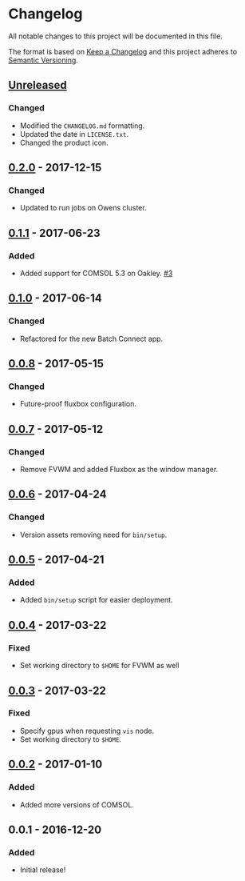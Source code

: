 # Changelog
All notable changes to this project will be documented in this file.

The format is based on [Keep a Changelog](http://keepachangelog.com/en/1.0.0/)
and this project adheres to [Semantic Versioning](http://semver.org/spec/v2.0.0.html).

## [Unreleased]
### Changed
- Modified the `CHANGELOG.md` formatting.
- Updated the date in `LICENSE.txt`.
- Changed the product icon.

## [0.2.0] - 2017-12-15
### Changed
- Updated to run jobs on Owens cluster.

## [0.1.1] - 2017-06-23
### Added
- Added support for COMSOL 5.3 on Oakley.
  [#3](https://github.com/OSC/bc_osc_comsol/issues/3)

## [0.1.0] - 2017-06-14
### Changed
- Refactored for the new Batch Connect app.

## [0.0.8] - 2017-05-15
### Changed
- Future-proof fluxbox configuration.

## [0.0.7] - 2017-05-12
### Changed
- Remove FVWM and added Fluxbox as the window manager.

## [0.0.6] - 2017-04-24
### Changed
- Version assets removing need for `bin/setup`.

## [0.0.5] - 2017-04-21
### Added
- Added `bin/setup` script for easier deployment.

## [0.0.4] - 2017-03-22
### Fixed
- Set working directory to `$HOME` for FVWM as well

## [0.0.3] - 2017-03-22
### Fixed
- Specify gpus when requesting `vis` node.
- Set working directory to `$HOME`.

## [0.0.2] - 2017-01-10
### Added
- Added more versions of COMSOL.

## 0.0.1 - 2016-12-20
### Added
- Initial release!

[Unreleased]: https://github.com/OSC/bc_osc_comsol/compare/v0.2.0...HEAD
[0.2.0]: https://github.com/OSC/bc_osc_comsol/compare/v0.1.1...v0.2.0
[0.1.1]: https://github.com/OSC/bc_osc_comsol/compare/v0.1.0...v0.1.1
[0.1.0]: https://github.com/OSC/bc_osc_comsol/compare/v0.0.8...v0.1.0
[0.0.8]: https://github.com/OSC/bc_osc_comsol/compare/v0.0.7...v0.0.8
[0.0.7]: https://github.com/OSC/bc_osc_comsol/compare/v0.0.6...v0.0.7
[0.0.6]: https://github.com/OSC/bc_osc_comsol/compare/v0.0.5...v0.0.6
[0.0.5]: https://github.com/OSC/bc_osc_comsol/compare/v0.0.4...v0.0.5
[0.0.4]: https://github.com/OSC/bc_osc_comsol/compare/v0.0.3...v0.0.4
[0.0.3]: https://github.com/OSC/bc_osc_comsol/compare/v0.0.2...v0.0.3
[0.0.2]: https://github.com/OSC/bc_osc_comsol/compare/v0.0.1...v0.0.2
